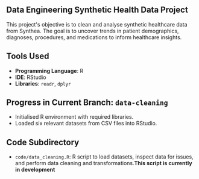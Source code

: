 ## Data Engineering Synthetic Health Data Project

This project's objective is to clean and analyse synthetic healthcare data from Synthea. The goal is to uncover trends in patient demographics, diagnoses, procedures, and medications to inform healthcare insights.

## Tools Used
- **Programming Language**: R
- **IDE**: RStudio
- **Libraries**: `readr`, `dplyr`

## Progress in Current Branch: `data-cleaning`
- Initialised R environment with required libraries.
- Loaded six relevant datasets from CSV files into RStudio.

## Code Subdirectory
- `code/data_cleaning.R`: R script to load datasets, inspect data for issues, and perform data cleaning and transformations.**This script is currently in development**
